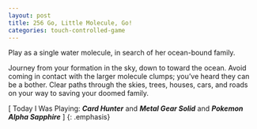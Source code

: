 ```yaml
---
layout: post
title: 256 Go, Little Molecule, Go!
categories: touch-controlled-game
---
```

Play as a single water molecule, in search of her ocean-bound family.

Journey from your formation in the sky, down to toward the ocean.  Avoid coming in contact with the larger molecule clumps; you’ve heard they can be a bother.  Clear paths through the skies, trees, houses, cars, and roads on your way to saving your doomed family.

[ Today I Was Playing: ***Card Hunter*** and ***Metal Gear Solid*** and ***Pokemon Alpha Sapphire*** ]
{: .emphasis}

